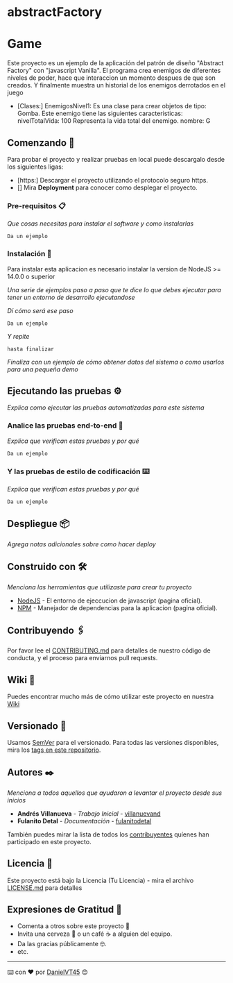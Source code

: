 # abstractFactory


# Game

Este proyecto es un ejemplo de la aplicación del patrón de diseño "Abstract Factory" con "javascript Vanilla". El programa crea enemigos de diferentes niveles de poder, hace que interaccion un momento despues de que son creados. Y finalmente muestra un historial de los enemigos derrotados en el juego

* [Clases:] 
EnemigosNivel1: Es una clase para crear objetos de tipo: Gomba. Este enemigo tiene las siguientes caracteristicas:
 nivelTotalVida: 100 Representa la vida total del enemigo.
 nombre: G

## Comenzando 🚀

Para probar el proyecto y realizar pruebas en local puede descargalo desde los siguientes ligas:
* [https:] Descargar el proyecto utilizando el protocolo seguro https.
* []
Mira **Deployment** para conocer como desplegar el proyecto.


### Pre-requisitos 📋

_Que cosas necesitas para instalar el software y como instalarlas_

```
Da un ejemplo
```

### Instalación 🔧
 Para instalar esta aplicacion es necesario instalar la version de NodeJS >= 14.0.0 o superior
 
_Una serie de ejemplos paso a paso que te dice lo que debes ejecutar para tener un entorno de desarrollo ejecutandose_

_Dí cómo será ese paso_

```
Da un ejemplo
```

_Y repite_

```
hasta finalizar
```

_Finaliza con un ejemplo de cómo obtener datos del sistema o como usarlos para una pequeña demo_

## Ejecutando las pruebas ⚙️

_Explica como ejecutar las pruebas automatizadas para este sistema_

### Analice las pruebas end-to-end 🔩

_Explica que verifican estas pruebas y por qué_

```
Da un ejemplo
```

### Y las pruebas de estilo de codificación ⌨️

_Explica que verifican estas pruebas y por qué_

```
Da un ejemplo
```

## Despliegue 📦

_Agrega notas adicionales sobre como hacer deploy_

## Construido con 🛠️

_Menciona las herramientas que utilizaste para crear tu proyecto_

* [NodeJS](https://nodejs.org/es/) - El entorno de ejeccucion de javascript (pagina oficial).
* [NPM](https://www.npmjs.com/) - Manejador de dependencias para la aplicacion (pagina oficial).

## Contribuyendo 🖇️

Por favor lee el [CONTRIBUTING.md](https://github.com/DanielVT45) para detalles de nuestro código de conducta, y el proceso para enviarnos pull requests.

## Wiki 📖

Puedes encontrar mucho más de cómo utilizar este proyecto en nuestra [Wiki](https://github.com/tu/proyecto/wiki)

## Versionado 📌

Usamos [SemVer](http://semver.org/) para el versionado. Para todas las versiones disponibles, mira los [tags en este repositorio](https://github.com/tu/proyecto/tags).

## Autores ✒️

_Menciona a todos aquellos que ayudaron a levantar el proyecto desde sus inicios_

* **Andrés Villanueva** - *Trabajo Inicial* - [villanuevand](https://github.com/villanuevand)
* **Fulanito Detal** - *Documentación* - [fulanitodetal](#fulanito-de-tal)

También puedes mirar la lista de todos los [contribuyentes](https://github.com/your/project/contributors) quíenes han participado en este proyecto. 

## Licencia 📄

Este proyecto está bajo la Licencia (Tu Licencia) - mira el archivo [LICENSE.md](LICENSE.md) para detalles

## Expresiones de Gratitud 🎁

* Comenta a otros sobre este proyecto 📢
* Invita una cerveza 🍺 o un café ☕ a alguien del equipo. 
* Da las gracias públicamente 🤓.
* etc.



---
⌨️ con ❤️ por [DanielVT45](https://github.com/DanielVT45) 😊


